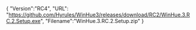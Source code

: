{
  "Version":"RC4",
  "URL": "https://github.com/Hyrules/WinHue3/releases/download/RC2/WinHue.3.RC.2.Setup.exe",
  "Filename":"WinHue.3.RC.2.Setup.zip"
}           

